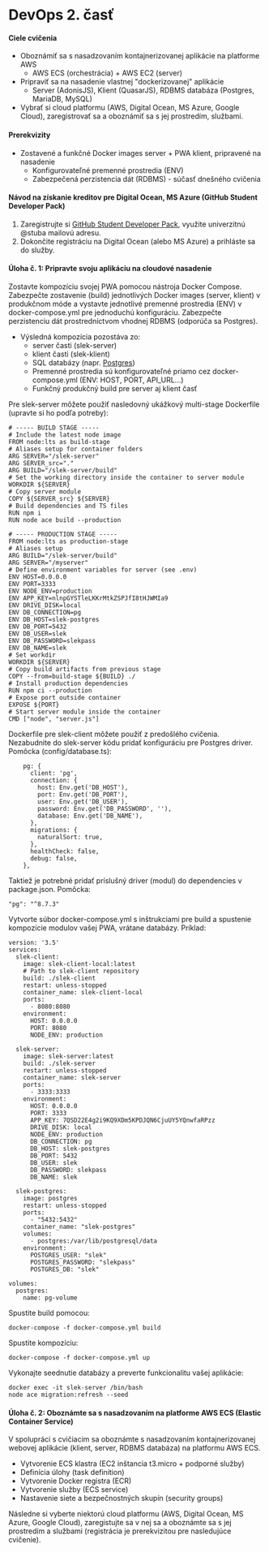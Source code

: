 # DevOps 2. časť

#### Ciele cvičenia
- Oboznámiť sa s nasadzovaním kontajnerizovanej aplikácie na platforme AWS
  - AWS ECS (orchestrácia) + AWS EC2 (server)
- Pripraviť sa na nasadenie vlastnej "dockerizovanej" aplikácie
  - Server (AdonisJS), Klient (QuasarJS), RDBMS databáza (Postgres, MariaDB, MySQL)
- Vybrať si cloud platformu (AWS, Digital Ocean, MS Azure, Google Cloud), zaregistrovať sa a oboznámiť sa s jej prostredím, službami.

#### Prerekvizity
- Zostavené a funkčné Docker images server + PWA klient, pripravené na nasadenie
  - Konfigurovateľné premenné prostredia (ENV)
  - Zabezpečená perzistencia dát (RDBMS) - súčasť dnešného cvičenia

#### Návod na získanie kreditov pre Digital Ocean, MS Azure (GitHub Student Developer Pack)
1. Zaregistrujte si [GitHub Student Developer Pack](https://education.github.com/pack), využite univerzitnú @stuba mailovú adresu.
2. Dokončite registráciu na Digital Ocean (alebo MS Azure) a prihláste sa do služby.

#### Úloha č. 1: Pripravte svoju aplikáciu na cloudové nasadenie
Zostavte kompozíciu svojej PWA pomocou nástroja Docker Compose. Zabezpečte zostavenie (build) jednotlivých Docker images (server, klient) v produkčnom móde a vystavte jednotlivé premenné prostredia (ENV) v docker-compose.yml pre jednoduchú konfiguráciu. Zabezpečte perzistenciu dát prostredníctvom vhodnej RDBMS (odporúča sa Postgres).
- Výsledná kompozícia pozostáva zo:
  - server časti (slek-server)
  - klient časti (slek-klient)
  - SQL databázy (napr. [Postgres](https://hub.docker.com/_/postgres))
  - Premenné prostredia sú konfigurovateľné priamo cez docker-compose.yml (ENV: HOST, PORT, API_URL...)
  - Funkčný produkčný build pre server aj klient časť
  
Pre slek-server môžete použiť nasledovný ukážkový multi-stage Dockerfile (upravte si ho podľa potreby):
```
# ----- BUILD STAGE -----
# Include the latest node image
FROM node:lts as build-stage
# Aliases setup for container folders
ARG SERVER="/slek-server"
ARG SERVER_src="."
ARG BUILD="/slek-server/build"
# Set the working directory inside the container to server module
WORKDIR ${SERVER}
# Copy server module
COPY ${SERVER_src} ${SERVER}
# Build dependencies and TS files
RUN npm i
RUN node ace build --production

# ----- PRODUCTION STAGE -----
FROM node:lts as production-stage
# Aliases setup
ARG BUILD="/slek-server/build"
ARG SERVER="/myserver"
# Define environment variables for server (see .env)
ENV HOST=0.0.0.0
ENV PORT=3333
ENV NODE_ENV=production
ENV APP_KEY=nlnpGYSTleLKKrMtkZSPJfI8tHJWMIa9
ENV DRIVE_DISK=local
ENV DB_CONNECTION=pg
ENV DB_HOST=slek-postgres
ENV DB_PORT=5432
ENV DB_USER=slek
ENV DB_PASSWORD=slekpass
ENV DB_NAME=slek
# Set workdir
WORKDIR ${SERVER}
# Copy build artifacts from previous stage
COPY --from=build-stage ${BUILD} ./
# Install production dependencies
RUN npm ci --production
# Expose port outside container
EXPOSE ${PORT}
# Start server module inside the container
CMD ["node", "server.js"]
```

Dockerfile pre slek-client môžete použiť z predošlého cvičenia.
Nezabudnite do slek-server kódu pridať konfiguráciu pre Postgres driver. Pomôcka (config/database.ts):
```
    pg: {
      client: 'pg',
      connection: {
        host: Env.get('DB_HOST'),
        port: Env.get('DB_PORT'),
        user: Env.get('DB_USER'),
        password: Env.get('DB_PASSWORD', ''),
        database: Env.get('DB_NAME'),
      },
      migrations: {
        naturalSort: true,
      },
      healthCheck: false,
      debug: false,
    },
```

Taktiež je potrebné pridať príslušný driver (modul) do dependencies v package.json. Pomôcka:
```
"pg": "^8.7.3"
```

Vytvorte súbor docker-compose.yml s inštrukciami pre build a spustenie kompozície modulov vašej PWA, vrátane databázy. Príklad:
```
version: '3.5'
services:
  slek-client:
    image: slek-client-local:latest
    # Path to slek-client repository
    build: ./slek-client
    restart: unless-stopped
    container_name: slek-client-local
    ports:
      - 8080:8080
    environment:
      HOST: 0.0.0.0
      PORT: 8080
      NODE_ENV: production

  slek-server:
    image: slek-server:latest
    build: ./slek-server
    restart: unless-stopped
    container_name: slek-server
    ports:
      - 3333:3333
    environment:
      HOST: 0.0.0.0
      PORT: 3333
      APP_KEY: 7QSD22E4g2i9KQ9XDm5KPDJQN6CjuUY5YQnwfaRPzz
      DRIVE_DISK: local
      NODE_ENV: production
      DB_CONNECTION: pg
      DB_HOST: slek-postgres
      DB_PORT: 5432
      DB_USER: slek
      DB_PASSWORD: slekpass
      DB_NAME: slek

  slek-postgres:
    image: postgres
    restart: unless-stopped
    ports:
      - "5432:5432"
    container_name: "slek-postgres"
    volumes:
      - postgres:/var/lib/postgresql/data
    environment:
      POSTGRES_USER: "slek"
      POSTGRES_PASSWORD: "slekpass"
      POSTGRES_DB: "slek"

volumes:
  postgres:
    name: pg-volume
```

Spustite build pomocou:
```
docker-compose -f docker-compose.yml build
```

Spustite kompozíciu:
```
docker-compose -f docker-compose.yml up
```

Vykonajte seednutie databázy a preverte funkcionalitu vašej aplikácie:
```
docker exec -it slek-server /bin/bash 
node ace migration:refresh --seed
```

  
#### Úloha č. 2: Oboznámte sa s nasadzovaním na platforme AWS ECS (Elastic Container Service)
V spolupráci s cvičiacim sa oboznámte s nasadzovaním kontajnerizovanej webovej aplikácie (klient, server, RDBMS databáza) na platformu AWS ECS.
- Vytvorenie ECS klastra (EC2 inštancia t3.micro + podporné služby)
- Definícia úlohy (task definition)
- Vytvorenie Docker registra (ECR)
- Vytvorenie služby (ECS service)
- Nastavenie siete a bezpečnostných skupín (security groups)

Následne si vyberte niektorú cloud platformu (AWS, Digital Ocean, MS Azure, Google Cloud), zaregistujte sa v nej sa a oboznámte sa s jej prostredím a službami (registrácia je prerekvizitou pre nasledujúce cvičenie).